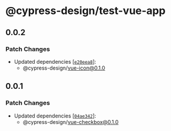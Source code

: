 # @cypress-design/test-vue-app

## 0.0.2

### Patch Changes

- Updated dependencies [[`e20eea8`](https://github.com/cypress-io/cypress-design/commit/e20eea84375b7f4bd3a15a80fce3bdbfcb327981)]:
  - @cypress-design/vue-icon@0.1.0

## 0.0.1

### Patch Changes

- Updated dependencies [[`04ae342`](https://github.com/cypress-io/cypress-design/commit/04ae342db01cf9db0eb6a3a99f8c0539d31ede04)]:
  - @cypress-design/vue-checkbox@0.1.0
